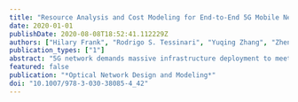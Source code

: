 ```yaml
---
title: "Resource Analysis and Cost Modeling for End-to-End 5G Mobile Networks"
date: 2020-01-01
publishDate: 2020-08-08T18:52:41.112229Z
authors: ["Hilary Frank", "Rodrigo S. Tessinari", "Yuqing Zhang", "Zhengguang Gao", "Carlos Colman Meixner", "Shuangyi Yan", "Dimitra Simeonidou"]
publication_types: ["1"]
abstract: "5G network demands massive infrastructure deployment to meet its requirements. The most cost-effective deployment solution is now a challenge. This paper identifies a cost implementation strategy for 5G by reformulating existing cost models. It analyses three geo-type scenarios and calculates the total cost of ownership (TCO) after estimating the Capex and Opex. The calculations are narrowed to specific cities for clearer understanding instead of the usual generic estimates. An end-to-end 5G network resource analysis is performed. Our result shows that by the end of first year Capex constitutes over 90% of TCO for urban scenarios. Also uniform capacity deployment across geo-types impose severe investment challenges."
featured: false
publication: "*Optical Network Design and Modeling*"
doi: "10.1007/978-3-030-38085-4_42"
---
```


